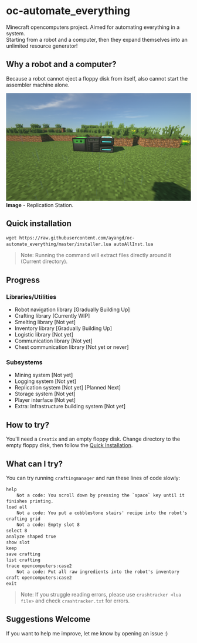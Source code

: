# oc-automate_everything
Minecraft opencomputers project. Aimed for automating everything in a system.  
Starting from a robot and a computer, then they expand themselves into an unlimited resource generator!

## Why a robot and a computer?
Because a robot cannot eject a floppy disk from itself, also cannot start the assembler machine alone.

![Replication Station](computer.png)
**Image** - Replication Station.

## Quick installation
```wget https://raw.githubusercontent.com/ayangd/oc-automate_everything/master/installer.lua autoAllInst.lua```
>Note: Running the command will extract files directly around it (Current directory).

## Progress
### Libraries/Utilities
- Robot navigation library [Gradually Building Up]
- Crafting library [Currently WIP]
- Smelting library [Not yet]
- Inventory library [Gradually Building Up]
- Logistic library [Not yet]
- Communication library [Not yet]
- Chest communication library [Not yet or never]

### Subsystems
- Mining system [Not yet]
- Logging system [Not yet]
- Replication system [Not yet] [Planned Next]
- Storage system [Not yet]
- Player interface [Not yet]
- Extra: Infrastructure building system [Not yet]

## How to try?
You'll need a `Creatix` and an empty floppy disk. Change directory to the empty floppy disk, then follow the [Quick Installation](#quick-installation).

## What can I try?
You can try running `craftingmanager` and run these lines of code slowly:
```
help
    Not a code: You scroll down by pressing the `space` key until it finishes printing.
load all
    Not a code: You put a cobblestone stairs' recipe into the robot's crafting grid
    Not a code: Empty slot 8
select 8
analyze shaped true
show slot
keep
save crafting
list crafting
trace opencomputers:case2
    Not a code: Put all raw ingredients into the robot's inventory
craft opencomputers:case2
exit
```
>Note: If you struggle reading errors, please use `crashtracker <lua file>` and check `crashtracker.txt` for errors.

## Suggestions Welcome
If you want to help me improve, let me know by opening an issue :)
